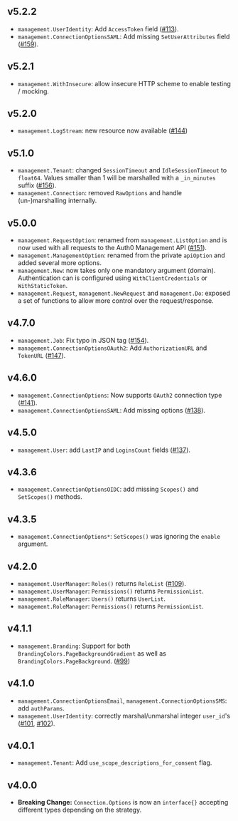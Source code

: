 ## v5.2.2

* `management.UserIdentity`: Add `AccessToken` field ([#113](https://github.com/go-auth0/auth0/pull/113)).
* `management.ConnectionOptionsSAML`: Add missing `SetUserAttributes` field ([#159](https://github.com/go-auth0/auth0/pull/159)).

## v5.2.1

* `management.WithInsecure`: allow insecure HTTP scheme to enable testing / mocking.

## v5.2.0

* `management.LogStream`: new resource now available ([#144](https://github.com/go-auth0/auth0/pull/144))

## v5.1.0

* `management.Tenant`: changed `SessionTimeout` and `IdleSessionTimeout` to `float64`. Values smaller than 1 will be marshalled with a `_in_minutes` suffix ([#156](https://github.com/go-auth0/auth0/pull/156)).
* `management.Connection`: removed `RawOptions` and handle (un-)marshalling internally.

## v5.0.0

* `management.RequestOption`: renamed from `management.ListOption` and is now used with all requests to the Auth0 Management API ([#151](https://github.com/go-auth0/auth0/pull/151)).
* `management.ManagementOption`: renamed from the private `apiOption` and added several more options.
* `management.New`: now takes only one mandatory argument (domain). Authentication can is configured using `WithClientCredentials` or `WithStaticToken`.
* `management.Request`, `management.NewRequest` and `management.Do`: exposed a set of functions to allow more control over the request/response.

## v4.7.0

* `management.Job`: Fix typo in JSON tag ([#154](https://github.com/go-auth0/auth0/pull/154)).
* `management.ConnectionOptionsOAuth2`: Add `AuthorizationURL` and `TokenURL` ([#147](https://github.com/go-auth0/auth0/pull/147)).

## v4.6.0

* `management.ConnectionOptions`: Now supports `OAuth2` connection type ([#141](https://github.com/go-auth0/auth0/pull/141)).
* `management.ConnectionOptionsSAML`: Add missing options ([#138](https://github.com/go-auth0/auth0/pull/138/)).

## v4.5.0

* `management.User`: add `LastIP` and `LoginsCount` fields ([#137](https://github.com/go-auth0/auth0/pull/137)).

## v4.3.6

* `management.ConnectionOptionsOIDC`: add missing `Scopes()` and `SetScopes()` methods.

## v4.3.5

* `management.ConnectionOptions*`: `SetScopes()` was ignoring the `enable` argument.

## v4.2.0

* `management.UserManager`: `Roles()` returns `RoleList` ([#109](https://github.com/go-auth0/auth0/pull/109)).
* `management.UserManager`: `Permissions()` returns `PermissionList`.
* `management.RoleManager`: `Users()` returns `UserList`.
* `management.RoleManager`: `Permissions()` returns `PermissionList`.

## v4.1.1

* `management.Branding`: Support for both `BrandingColors.PageBackgroundGradient` as well as `BrandingColors.PageBackground`. ([#99](https://github.com/go-auth0/auth0/pull/99))

## v4.1.0

* `management.ConnectionOptionsEmail`, `management.ConnectionOptionsSMS`: add `authParams`.
* `management.UserIdentity`: correctly marshal/unmarshal integer `user_id`'s ([#101](https://github.com/go-auth0/auth0/issues/101), [#102](https://github.com/go-auth0/auth0/pull/102)). 

## v4.0.1

* `management.Tenant`: Add `use_scope_descriptions_for_consent` flag.

## v4.0.0

* **Breaking Change:** `Connection.Options` is now an `interface{}` accepting different types depending on the strategy.